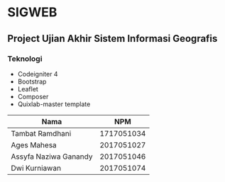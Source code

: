 # SIGWEB
## Project Ujian Akhir Sistem Informasi Geografis

### Teknologi

- Codeigniter 4
- Bootstrap
- Leaflet
- Composer
- Quixlab-master template


| Nama                      | NPM        |
| ------------------------- | ---------- |
| Tambat Ramdhani           | 1717051034 |
| Ages Mahesa               | 2017051027 |
| Assyfa Naziwa Ganandy     | 2017051046 |
| Dwi Kurniawan             | 2017051074 |
